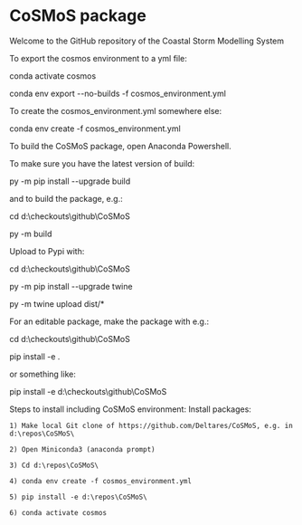 # CoSMoS package

Welcome to the GitHub repository of the Coastal Storm Modelling System



To export the cosmos environment to a yml file:

conda activate cosmos

conda env export --no-builds -f cosmos_environment.yml

To create the cosmos_environment.yml somewhere else: 

conda env create -f cosmos_environment.yml



To build the CoSMoS package, open Anaconda Powershell.

To make sure you have the latest version of build:

py -m pip install --upgrade build

and to build the package, e.g.: 

cd d:\checkouts\github\CoSMoS

py -m build



Upload to Pypi with:

cd d:\checkouts\github\CoSMoS

py -m pip install --upgrade twine

py -m twine upload dist/*



For an editable package, make the package with e.g.:

cd d:\checkouts\github\CoSMoS

pip install -e .

or something like:

pip install -e d:\checkouts\github\CoSMoS


Steps to install including CoSMoS environment:
Install packages:

	1) Make local Git clone of https://github.com/Deltares/CoSMoS, e.g. in d:\repos\CoSMoS\
	
	2) Open Miniconda3 (anaconda prompt)
	
	3) Cd d:\repos\CoSMoS\
	
	4) conda env create -f cosmos_environment.yml
	
	5) pip install -e d:\repos\CoSMoS\
	
	6) conda activate cosmos
